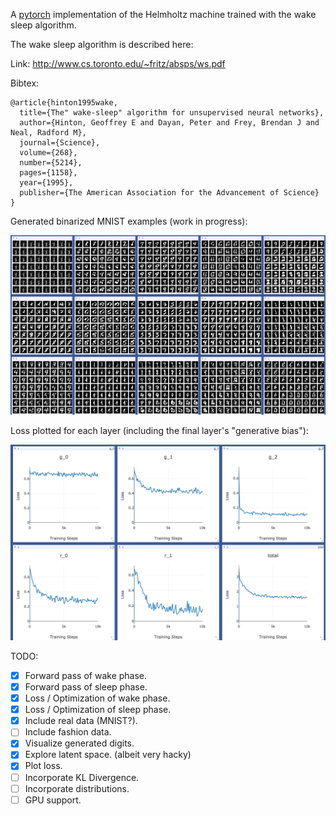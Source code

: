 A [pytorch](http://pytorch.org/) implementation of the Helmholtz machine trained with the wake sleep algorithm.

The wake sleep algorithm is described here:

Link: http://www.cs.toronto.edu/~fritz/absps/ws.pdf

Bibtex:

```
@article{hinton1995wake,
  title={The" wake-sleep" algorithm for unsupervised neural networks},
  author={Hinton, Geoffrey E and Dayan, Peter and Frey, Brendan J and Neal, Radford M},
  journal={Science},
  volume={268},
  number={5214},
  pages={1158},
  year={1995},
  publisher={The American Association for the Advancement of Science}
}
```

Generated binarized MNIST examples (work in progress):

![](doc/generated_mnist.png)

Loss plotted for each layer (including the final layer's "generative bias"):

![](doc/plot_loss.png)

TODO:

- [x] Forward pass of wake phase.
- [x] Forward pass of sleep phase.
- [x] Loss / Optimization of wake phase.
- [x] Loss / Optimization of sleep phase.
- [x] Include real data (MNIST?).
- [ ] Include fashion data.
- [x] Visualize generated digits.
- [x] Explore latent space. (albeit very hacky)
- [x] Plot loss.
- [ ] Incorporate KL Divergence.
- [ ] Incorporate distributions.
- [ ] GPU support.
